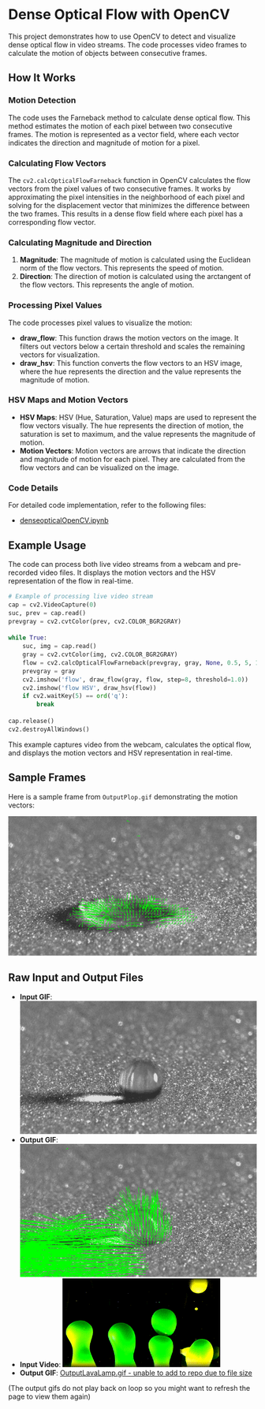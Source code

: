 # Dense Optical Flow with OpenCV

This project demonstrates how to use OpenCV to detect and visualize dense optical flow in video streams. The code processes video frames to calculate the motion of objects between consecutive frames.

## How It Works

### Motion Detection

The code uses the Farneback method to calculate dense optical flow. This method estimates the motion of each pixel between two consecutive frames. The motion is represented as a vector field, where each vector indicates the direction and magnitude of motion for a pixel.

### Calculating Flow Vectors

The `cv2.calcOpticalFlowFarneback` function in OpenCV calculates the flow vectors from the pixel values of two consecutive frames. It works by approximating the pixel intensities in the neighborhood of each pixel and solving for the displacement vector that minimizes the difference between the two frames. This results in a dense flow field where each pixel has a corresponding flow vector.

### Calculating Magnitude and Direction

1. **Magnitude**: The magnitude of motion is calculated using the Euclidean norm of the flow vectors. This represents the speed of motion.
2. **Direction**: The direction of motion is calculated using the arctangent of the flow vectors. This represents the angle of motion.

### Processing Pixel Values

The code processes pixel values to visualize the motion:
- **draw_flow**: This function draws the motion vectors on the image. It filters out vectors below a certain threshold and scales the remaining vectors for visualization.
- **draw_hsv**: This function converts the flow vectors to an HSV image, where the hue represents the direction and the value represents the magnitude of motion.

### HSV Maps and Motion Vectors

- **HSV Maps**: HSV (Hue, Saturation, Value) maps are used to represent the flow vectors visually. The hue represents the direction of motion, the saturation is set to maximum, and the value represents the magnitude of motion.
- **Motion Vectors**: Motion vectors are arrows that indicate the direction and magnitude of motion for each pixel. They are calculated from the flow vectors and can be visualized on the image.

### Code Details

For detailed code implementation, refer to the following files:
- [denseopticalOpenCV.ipynb](denseopticalOpenCV.ipynb)

## Example Usage

The code can process both live video streams from a webcam and pre-recorded video files. It displays the motion vectors and the HSV representation of the flow in real-time.

```python
# Example of processing live video stream
cap = cv2.VideoCapture(0)
suc, prev = cap.read()
prevgray = cv2.cvtColor(prev, cv2.COLOR_BGR2GRAY)

while True:
    suc, img = cap.read()
    gray = cv2.cvtColor(img, cv2.COLOR_BGR2GRAY)
    flow = cv2.calcOpticalFlowFarneback(prevgray, gray, None, 0.5, 5, 15, 3, 7, 1.5, 0)
    prevgray = gray
    cv2.imshow('flow', draw_flow(gray, flow, step=8, threshold=1.0))
    cv2.imshow('flow HSV', draw_hsv(flow))
    if cv2.waitKey(5) == ord('q'):
        break

cap.release()
cv2.destroyAllWindows()
```

This example captures video from the webcam, calculates the optical flow, and displays the motion vectors and HSV representation in real-time.

## Sample Frames

Here is a sample frame from `OutputPlop.gif` demonstrating the motion vectors:

![Sample Frame](outputframes/frame_9.png)

## Raw Input and Output Files

- **Input GIF**: ![Plop.gif](Plop.gif)
- **Output GIF**: ![OutputPlop.gif](OutputPlop.gif)
- **Input Video**: ![LavaLamp.gif](LavaLamp.gif)
- **Output GIF**: [OutputLavaLamp.gif - unable to add to repo due to file size](OutputLavaLamp.gif)

(The output gifs do not play back on loop so you might want to refresh the page to view them again)

